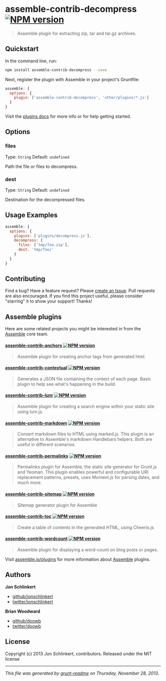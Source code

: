 # assemble-contrib-decompress [![NPM version](https://badge.fury.io/js/assemble-contrib-decompress.png)](http://badge.fury.io/js/assemble-contrib-decompress) 

> Assemble plugin for extracting zip, tar and tar.gz archives.

## Quickstart
In the command line, run:

```bash
npm install assemble-contrib-decompress --save
```

Next, register the plugin with Assemble in your project's Gruntfile:

```js
assemble: {
  options: {
    plugin: ['assemble-contrib-decompress', 'other/plugins/*.js']
  }
}
```
Visit the [plugins docs](http://assemble.io/plugins/) for more info or for help getting started.



## Options
### files
Type: `String`
Default: `undefined`

Path the file or files to decompress.

### dest
Type: `String`
Default: `undefined`

Destination for the decompressed files.



## Usage Examples
```js
assemble: {
  options: {
    plugins: ['plugins/decompress.js'],
    decompress: {
      files: ['tmp/foo.zip'],
      dest: 'tmp/foo/'
    }
  }
}
```



## Contributing
Find a bug? Have a feature request? Please [create an Issue](https://github.com/assemble/assemble-contrib-decompress/issues). Pull requests are also encouraged.
If you find this project useful, please consider "starring" it to show your support! Thanks!


## Assemble plugins
Here are some related projects you might be interested in from the [Assemble](http://assemble.io) core team.  

#### [assemble-contrib-anchors](https://github.com/assemble/assemble-contrib-anchors) [![NPM version](https://badge.fury.io/js/assemble-contrib-anchors.png)](http://badge.fury.io/js/assemble-contrib-anchors)
> Assemble plugin for creating anchor tags from generated html.  

#### [assemble-contrib-contextual](https://github.com/assemble/assemble-contrib-contextual) [![NPM version](https://badge.fury.io/js/assemble-contrib-contextual.png)](http://badge.fury.io/js/assemble-contrib-contextual)
> Generates a JSON file containing the context of each page. Basic plugin to help see what's happening in the build.  

#### [assemble-contrib-lunr](https://github.com/assemble/assemble-contrib-lunr) [![NPM version](https://badge.fury.io/js/assemble-contrib-lunr.png)](http://badge.fury.io/js/assemble-contrib-lunr)
> Assemble plugin for creating a search engine within your static site using lunr.js.  

#### [assemble-contrib-markdown](https://github.com/assemble/assemble-contrib-markdown) [![NPM version](https://badge.fury.io/js/assemble-contrib-markdown.png)](http://badge.fury.io/js/assemble-contrib-markdown)
> Convert markdown files to HTML using marked.js. This plugin is an alternative to Assemble's markdown Handlebars helpers. Both are useful in different scenarios.  

#### [assemble-contrib-permalinks](https://github.com/assemble/assemble-contrib-permalinks) [![NPM version](https://badge.fury.io/js/assemble-contrib-permalinks.png)](http://badge.fury.io/js/assemble-contrib-permalinks)
> Permalinks plugin for Assemble, the static site generator for Grunt.js and Yeoman. This plugin enables powerful and configurable URI replacement patterns, presets, uses Moment.js for parsing dates, and much more.  

#### [assemble-contrib-sitemap](https://github.com/assemble/assemble-contrib-sitemap) [![NPM version](https://badge.fury.io/js/assemble-contrib-sitemap.png)](http://badge.fury.io/js/assemble-contrib-sitemap)
> Sitemap generator plugin for Assemble  

#### [assemble-contrib-toc](https://github.com/assemble/assemble-contrib-toc) [![NPM version](https://badge.fury.io/js/assemble-contrib-toc.png)](http://badge.fury.io/js/assemble-contrib-toc)
> Create a table of contents in the generated HTML, using Cheerio.js  

#### [assemble-contrib-wordcount](https://github.com/assemble/assemble-contrib-wordcount) [![NPM version](https://badge.fury.io/js/assemble-contrib-wordcount.png)](http://badge.fury.io/js/assemble-contrib-wordcount)
> Assemble plugin for displaying a word-count on blog posts or pages. 

Visit [assemble.io/plugins](http:/assemble.io/plugins/) for more information about [Assemble](http:/assemble.io/) plugins.

## Authors

**Jon Schlinkert**

+ [github/jonschlinkert](https://github.com/jonschlinkert)
+ [twitter/jonschlinkert](http://twitter.com/jonschlinkert)

**Brian Woodward**

+ [github/doowb](https://github.com/doowb)
+ [twitter/doowb](http://twitter.com/jonschlinkert)


## License
Copyright (c) 2013 Jon Schlinkert, contributors.
Released under the MIT license

***

_This file was generated by [grunt-readme](https://github.com/assemble/grunt-readme) on Thursday, November 28, 2013._

[grunt]: http://gruntjs.com/
[Getting Started]: https://github.com/gruntjs/grunt/blob/devel/docs/getting_started.md
[package.json]: https://npmjs.org/doc/json.html

